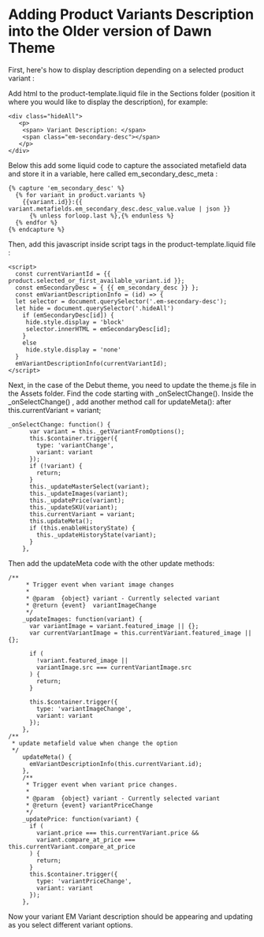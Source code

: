# Adding Product Variants Description into the Older version of Dawn Theme

First, here's how to display description depending on a selected product variant :

Add html to the product-template.liquid file in the Sections folder (position it where you would like to display the description), for example: 

```
<div class="hideAll">
   <p>
    <span> Variant Description: </span>
    <span class="em-secondary-desc"></span>
   </p>
</div>
```
Below this add some liquid code to capture the associated metafield data and store it in a variable, here called em_secondary_desc_meta :

```
{% capture 'em_secondary_desc' %}
  {% for variant in product.variants %}
    {{variant.id}}:{{ variant.metafields.em_secondary_desc.desc_value.value | json }}
      {% unless forloop.last %},{% endunless %}
  {% endfor %}
{% endcapture %}
```

Then, add this javascript inside script tags in the product-template.liquid file :

```
<script>
  const currentVariantId = {{ product.selected_or_first_available_variant.id }};
  const emSecondaryDesc = { {{ em_secondary_desc }} };
  const emVariantDescriptionInfo = (id) => {
  let selector = document.querySelector('.em-secondary-desc');
  let hide = document.querySelector('.hideAll')
    if (emSecondaryDesc[id]) {
     hide.style.display = 'block'
     selector.innerHTML = emSecondaryDesc[id];
    }
    else
     hide.style.display = 'none'
  }
  emVariantDescriptionInfo(currentVariantId);
</script>

```

Next, in the case of the Debut theme, you need to update the theme.js file in the Assets folder. Find the code starting with _onSelectChange(). Inside the _onSelectChange() , add another method call for updateMeta(): after this.currentVariant = variant;

```
_onSelectChange: function() {
      var variant = this._getVariantFromOptions();
      this.$container.trigger({
        type: 'variantChange',
        variant: variant
      });
      if (!variant) {
        return;
      }
      this._updateMasterSelect(variant);
      this._updateImages(variant);
      this._updatePrice(variant);
      this._updateSKU(variant);
      this.currentVariant = variant;
      this.updateMeta();
      if (this.enableHistoryState) {
        this._updateHistoryState(variant);
      }
    },
```

Then add the updateMeta code with the other update methods:

```
/**
     * Trigger event when variant image changes
     *
     * @param  {object} variant - Currently selected variant
     * @return {event}  variantImageChange
     */
    _updateImages: function(variant) {
      var variantImage = variant.featured_image || {};
      var currentVariantImage = this.currentVariant.featured_image || {};

      if (
        !variant.featured_image ||
        variantImage.src === currentVariantImage.src
      ) {
        return;
      }

      this.$container.trigger({
        type: 'variantImageChange',
        variant: variant
      });
    },
/**
 * update metafield value when change the option
 */
    updateMeta() {
      emVariantDescriptionInfo(this.currentVariant.id);
    },
    /**
     * Trigger event when variant price changes.
     *
     * @param  {object} variant - Currently selected variant
     * @return {event} variantPriceChange
     */
    _updatePrice: function(variant) {
      if (
        variant.price === this.currentVariant.price &&
        variant.compare_at_price === this.currentVariant.compare_at_price
      ) {
        return;
      }
      this.$container.trigger({
        type: 'variantPriceChange',
        variant: variant
      });
    },
```

Now your variant EM Variant description should be appearing and updating as you select different variant options.

